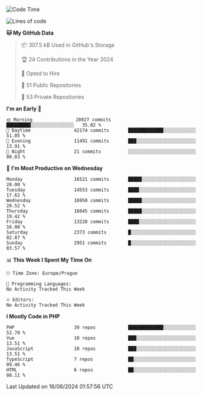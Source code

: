 <!--START_SECTION:waka-->
![Code Time](http://img.shields.io/badge/Code%20Time-1%2C583%20hrs%2058%20mins-blue)

![Lines of code](https://img.shields.io/badge/From%20Hello%20World%20I%27ve%20Written-26.1%20million%20lines%20of%20code-blue)

**🐱 My GitHub Data** 

> 📦 307.5 kB Used in GitHub's Storage 
 > 
> 🏆 24 Contributions in the Year 2024
 > 
> 💼 Opted to Hire
 > 
> 📜 51 Public Repositories 
 > 
> 🔑 53 Private Repositories 
 > 
**I'm an Early 🐤** 

```text
🌞 Morning                28927 commits       █████████░░░░░░░░░░░░░░░░   35.02 % 
🌆 Daytime                42174 commits       █████████████░░░░░░░░░░░░   51.05 % 
🌃 Evening                11491 commits       ███░░░░░░░░░░░░░░░░░░░░░░   13.91 % 
🌙 Night                  21 commits          ░░░░░░░░░░░░░░░░░░░░░░░░░   00.03 % 
```
📅 **I'm Most Productive on Wednesday** 

```text
Monday                   16521 commits       █████░░░░░░░░░░░░░░░░░░░░   20.00 % 
Tuesday                  14553 commits       ████░░░░░░░░░░░░░░░░░░░░░   17.62 % 
Wednesday                16950 commits       █████░░░░░░░░░░░░░░░░░░░░   20.52 % 
Thursday                 16045 commits       █████░░░░░░░░░░░░░░░░░░░░   19.42 % 
Friday                   13220 commits       ████░░░░░░░░░░░░░░░░░░░░░   16.00 % 
Saturday                 2373 commits        █░░░░░░░░░░░░░░░░░░░░░░░░   02.87 % 
Sunday                   2951 commits        █░░░░░░░░░░░░░░░░░░░░░░░░   03.57 % 
```


📊 **This Week I Spent My Time On** 

```text
🕑︎ Time Zone: Europe/Prague

💬 Programming Languages: 
No Activity Tracked This Week

🔥 Editors: 
No Activity Tracked This Week
```

**I Mostly Code in PHP** 

```text
PHP                      39 repos            █████████████░░░░░░░░░░░░   52.70 % 
Vue                      10 repos            ███░░░░░░░░░░░░░░░░░░░░░░   13.51 % 
JavaScript               10 repos            ███░░░░░░░░░░░░░░░░░░░░░░   13.51 % 
TypeScript               7 repos             ██░░░░░░░░░░░░░░░░░░░░░░░   09.46 % 
HTML                     6 repos             ██░░░░░░░░░░░░░░░░░░░░░░░   08.11 % 
```




 Last Updated on 16/06/2024 01:57:56 UTC
<!--END_SECTION:waka-->
<!--
**AlexKratky/AlexKratky** is a ✨ _special_ ✨ repository because its `README.md` (this file) appears on your GitHub profile.

Here are some ideas to get you started:

- 🔭 I’m currently working on ...
- 🌱 I’m currently learning ...
- 👯 I’m looking to collaborate on ...
- 🤔 I’m looking for help with ...
- 💬 Ask me about ...
- 📫 How to reach me: ...
- 😄 Pronouns: ...
- ⚡ Fun fact: ...
-->
